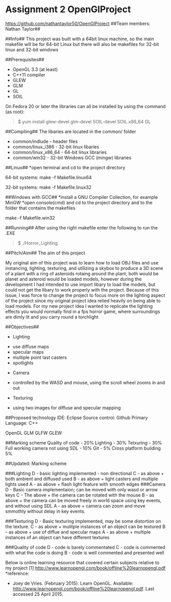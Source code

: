 # Assignment 2 OpenGlProject
https://github.com/nathantaylor50/OpenGlProject
##Team members: Nathan Taylor##

##Info##
This project was built with a 64bit linux machine, so the main makefile will be for 64-bit Linux but there will
also be makefiles for 32-bit linux and 32-bit windows

##Prerequisites##
* OpenGL 3.3 (at least)
* C++11 compiler
* GLEW
* GLM
* GL
* SOIL

On Fedora 20 or later the libraries can all be installed by using the command (as root):

> $ yum install glew-devel glm-devel SOIL-devel SOIL.x86_64 GL

##Compiling##
The libaries are located in the common/ folder
* common/indlude - header files
* common/linux_i386 - 32-bit linux libaries
* common/linux_x86_64 - 64-bit linux libraries
* common/win32 - 32-bit Windows GCC (mingw) libraries

##Linux##
*open terminal and cd to the project directory

64-bit systems: make -f Makefile.linux64

32-bit systems: make -f Makefile.linux32

##Windows with GCC##
*install a GNU Compiler Collection, for example MinGW
*open console(cmd) and cd to the project directory and to the folder that contains the makefiles

make -f Makefile.win32

##Running##
After using the right makefile enter the following to run the .EXE

> $ ./Horror_Lighting

##Pitch/Aim##
The aim of this project

My original aim of this project was to learn how to load OBJ files and use instancing, lighting, texturing, and utilizing a skybox to produce a 3D scene of a plant with a ring of asteroids rotaing around the plant, both would be planet and asteroid would be loaded models, however during the development I had intended to use import libary to load the models, but could not get the libary to work properly with the project. 
Because of this issue, I was force to change the project to focus more on the lighting aspect of the project since my original project idea relied heavily on being able to load models.
For my new project idea I wanted to replicate the lighting effects you would normally find in a fps horror game, where surroundings are dimly lit and you carry round a torchlight

##Objectives##
* Lighting
- use diffuse maps
- specular maps
- multiple point last casters
- spotlights
* Camera 
- controlled by the WASD and mouse, using the scroll wheel zooms in and out
* Texturing
- using two images for diffuse and specular mapping 

##Proposed technology
IDE: Eclipse
Source control: Github
Primary Language: C++

OpenGL
GLM
GLFW
GLEW

##Marking scheme
Quality of code - 20%
Lighting - 30%
Tetxuring - 30%
Full working camera not using SDL - 10%
Git - 5%
Cross platform building 5%

##Updated: Marking scheme

###Lighting
D - basic lighting implemented - non directional
C - as above + both ambient and diffused used
B - as above + light casters and multiple lights used
A - as above + flash light feature with smooth edges 
###Camera
D - Basic camera implementaion; can be moved with only wasd or arrow keys
C - The above + the camera can be rotated with the mouse
B - as above + the camera can be moved freely in world space using key events, and without using SDL
A - as above + camera can zoom and move smmothly without delay in key events.

###Texturing
D - Basic texturing implemented, may be some distortion on the texture.
C - as above + mulitple instances of an object can be textured 
B - as above + use of diffue and specular maps
A - as above + multiple instances of an object can have different textures

###Quality of code
D - code is barely commentated
C - code is commented with what the code is doing
B - code is well commented and presented well




Below is  online learning resource that covered certain subjects relative to my project
[1] http://www.learnopengl.com/book/offline%20learnopengl.pdf <br	/> 
*reference:
- Joey de Vries. (February 2015). Learn OpenGL. Available: http://www.learnopengl.com/book/offline%20learnopengl.pdf. Last accessed 25 April 2015.																																																																																																																																																																																																																																																																																																																																																																																																																																																																																																																																																																																																																																																																																																																																																																																																																																																																																																																																																																																																																																																																																																																																																																																																																																																																																																																																																																																																																																																																																																																																																																																																																																																																																																																																																																																																																																																																																																																																																																																																																																																																																																																																																																																																																																																																																																																																																																																																																																																																																																																																																																																																																																																																																																																																																																																																																																																																																																																																																																																																																																																																																																																																																																																																																																																																																																																																																																																																																																																																																																																																																																																																																																																																																																																																																																																																																																																																																																																																																																																																																																																																																																																																																																																																																																																																																																																																																															

	
